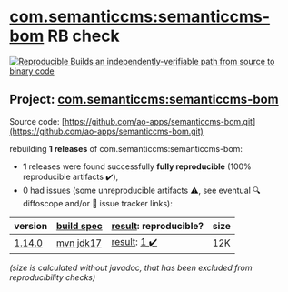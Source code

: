 [com.semanticcms:semanticcms-bom](https://central.sonatype.com/artifact/com.semanticcms/semanticcms-bom/1.14.0/versions) RB check
=======

[![Reproducible Builds](https://reproducible-builds.org/images/logos/rb.svg) an independently-verifiable path from source to binary code](https://reproducible-builds.org/)

## Project: [com.semanticcms:semanticcms-bom](https://central.sonatype.com/artifact/com.semanticcms/semanticcms-bom/1.14.0/versions)

Source code: [https://github.com/ao-apps/semanticcms-bom.git](https://github.com/ao-apps/semanticcms-bom.git)

rebuilding **1 releases** of com.semanticcms:semanticcms-bom:
- **1** releases were found successfully **fully reproducible** (100% reproducible artifacts :heavy_check_mark:),
- 0 had issues (some unreproducible artifacts :warning:, see eventual :mag: diffoscope and/or :memo: issue tracker links):

| version | [build spec](/BUILDSPEC.md) | [result](https://reproducible-builds.org/docs/jvm/): reproducible? | size |
| -- | --------- | ------ | -- |
| [1.14.0](https://central.sonatype.com/artifact/com.semanticcms/semanticcms-bom/1.14.0/pom) | [mvn jdk17](semanticcms-bom-1.14.0.buildspec) | [result](semanticcms-bom-1.14.0.buildinfo): [1 :heavy_check_mark: ](semanticcms-bom-1.14.0.buildcompare) | 12K |

<i>(size is calculated without javadoc, that has been excluded from reproducibility checks)</i>
